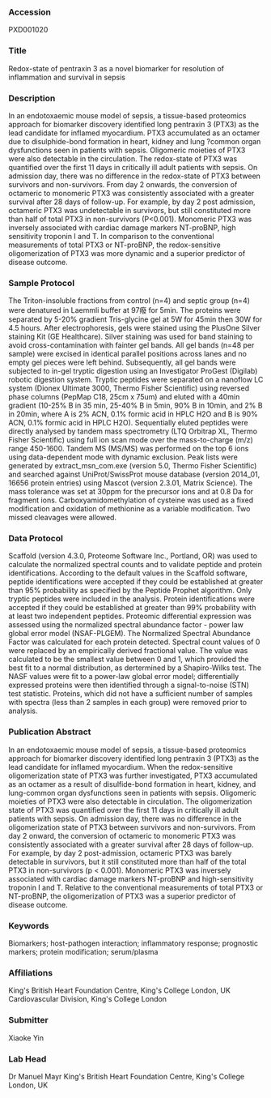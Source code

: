 ### Accession
PXD001020

### Title
Redox-state of pentraxin 3 as a novel biomarker for  resolution of inflammation and survival in sepsis

### Description
In an endotoxaemic mouse model of sepsis, a tissue-based proteomics approach for biomarker discovery identified long pentraxin 3 (PTX3) as the lead candidate for inflamed myocardium. PTX3 accumulated as an octamer due to disulphide-bond formation in heart, kidney and lung ?common organ dysfunctions seen in patients with sepsis. Oligomeric moieties of PTX3 were also detectable in the circulation. The redox-state of PTX3 was quantified over the first 11 days in critically ill adult patients with sepsis. On admission day, there was no difference in the redox-state of PTX3 between survivors and non-survivors. From day 2 onwards, the conversion of octameric to monomeric PTX3 was consistently associated with a greater survival after 28 days of follow-up. For example, by day 2 post admission, octameric PTX3 was undetectable in survivors, but still constituted more than half of total PTX3 in non-survivors (P<0.001). Monomeric PTX3 was inversely associated with cardiac damage markers NT-proBNP, high sensitivity troponin I and T. In comparison to the conventional measurements of total PTX3 or NT-proBNP, the redox-sensitive oligomerization of PTX3 was more dynamic and a superior predictor of disease outcome.

### Sample Protocol
The Triton-insoluble fractions from control (n=4) and septic group (n=4) were denatured in Laemmli buffer at 97癈 for 5min. The proteins were separated by 5-20% gradient Tris-glycine gel at 5W for 45min then 30W for 4.5 hours. After electrophoresis, gels were stained using the PlusOne Silver staining Kit (GE Healthcare). Silver staining was used for band staining to avoid cross-contamination with fainter gel bands. All gel bands (n=48 per sample) were excised in identical parallel positions across lanes and no empty gel pieces were left behind. Subsequently, all gel bands were subjected to in-gel tryptic digestion using an Investigator ProGest (Digilab) robotic digestion system. Tryptic peptides were separated on a nanoflow LC system (Dionex Ultimate 3000, Thermo Fisher Scientific) using reversed phase columns (PepMap C18, 25cm x 75um) and eluted with a 40min gradient (10-25% B in 35 min, 25-40% B in 5min, 90% B in 10min, and 2% B in 20min, where A is 2% ACN, 0.1% formic acid in HPLC H2O and B is 90% ACN, 0.1% formic acid in HPLC H2O). Sequentially eluted peptides were directly analysed by tandem mass spectrometry (LTQ Orbitrap XL, Thermo Fisher Scientific) using full ion scan mode over the mass-to-charge (m/z) range 450-1600. Tandem MS (MS/MS) was performed on the top 6 ions using data-dependent mode with dynamic exclusion. Peak lists were generated by extract_msn_com.exe (version 5.0, Thermo Fisher Scientific) and searched against UniProt/SwissProt mouse database (version 2014_01, 16656 protein entries) using Mascot (version 2.3.01, Matrix Science). The mass tolerance was set at 30ppm for the precursor ions and at 0.8 Da for fragment ions. Carboxyamidomethylation of cysteine was used as a fixed modification and oxidation of methionine as a variable modification. Two missed cleavages were allowed.

### Data Protocol
Scaffold (version 4.3.0, Proteome Software Inc., Portland, OR) was used to calculate the normalized spectral counts and to validate peptide and protein identifications. According to the default values in the Scaffold software, peptide identifications were accepted if they could be established at greater than 95% probability as specified by the Peptide Prophet algorithm. Only tryptic peptides were included in the analysis. Protein identifications were accepted if they could be established at greater than 99% probability with at least two independent peptides. Proteomic differential expression was assessed using the normalized spectral abundance factor - power law global error model (NSAF-PLGEM). The Normalized Spectral Abundance Factor was calculated for each protein detected. Spectral count values of 0 were replaced by an empirically derived fractional value. The value was calculated to be the smallest value between 0 and 1, which provided the best fit to a normal distribution, as dertermined by a Shapiro-Wilks test. The NASF values were fit to a power-law global error model; differentially expressed proteins were then identified through a signal-to-noise (STN) test statistic. Proteins, which did not have a sufficient number of samples with spectra (less than 2 samples in each group) were removed prior to analysis.

### Publication Abstract
In an endotoxaemic mouse model of sepsis, a tissue-based proteomics approach for biomarker discovery identified long pentraxin 3 (PTX3) as the lead candidate for inflamed myocardium. When the redox-sensitive oligomerization state of PTX3 was further investigated, PTX3 accumulated as an octamer as a result of disulfide-bond formation in heart, kidney, and lung-common organ dysfunctions seen in patients with sepsis. Oligomeric moieties of PTX3 were also detectable in circulation. The oligomerization state of PTX3 was quantified over the first 11 days in critically ill adult patients with sepsis. On admission day, there was no difference in the oligomerization state of PTX3 between survivors and non-survivors. From day 2 onward, the conversion of octameric to monomeric PTX3 was consistently associated with a greater survival after 28 days of follow-up. For example, by day 2 post-admission, octameric PTX3 was barely detectable in survivors, but it still constituted more than half of the total PTX3 in non-survivors (p &lt; 0.001). Monomeric PTX3 was inversely associated with cardiac damage markers NT-proBNP and high-sensitivity troponin I and T. Relative to the conventional measurements of total PTX3 or NT-proBNP, the oligomerization of PTX3 was a superior predictor of disease outcome.

### Keywords
Biomarkers; host-pathogen interaction; inflammatory response; prognostic markers; protein modification; serum/plasma

### Affiliations
King's British Heart Foundation Centre, King's College London, UK
Cardiovascular Division, King's College London

### Submitter
Xiaoke Yin

### Lab Head
Dr Manuel Mayr
King's British Heart Foundation Centre, King's College London, UK


